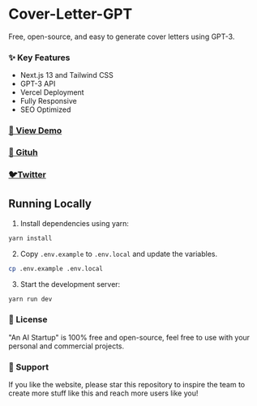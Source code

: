 # Cover-Letter-GPT

Free, open-source, and easy to generate cover letters using GPT-3.

### ✨ Key Features

- Next.js 13 and Tailwind CSS
- GPT-3 API
- Vercel Deployment
- Fully Responsive
- SEO Optimized

### [🚀 View Demo](https://cover-letter-gpt.vercel.app)

### [🔌 Gituh](https://github.com/BruceWangyq/cover-letter-gpt)

### [🐦Twitter](https://twitter.com/brucewangdev)

## Running Locally

1. Install dependencies using yarn:

```sh
yarn install
```

2. Copy `.env.example` to `.env.local` and update the variables.

```sh
cp .env.example .env.local
```

3. Start the development server:

```sh
yarn run dev
```

### 📄 License

"An AI Startup" is 100% free and open-source, feel free to use with your personal and commercial projects.

### 💜 Support

If you like the website, please star this repository to inspire the team to create more stuff like this and reach more users like you!
